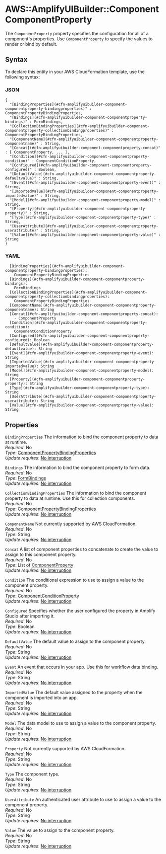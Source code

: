 # AWS::AmplifyUIBuilder::Component ComponentProperty<a name="aws-properties-amplifyuibuilder-component-componentproperty"></a>

The `ComponentProperty` property specifies the configuration for all of a component's properties\. Use `ComponentProperty` to specify the values to render or bind by default\.

## Syntax<a name="aws-properties-amplifyuibuilder-component-componentproperty-syntax"></a>

To declare this entity in your AWS CloudFormation template, use the following syntax:

### JSON<a name="aws-properties-amplifyuibuilder-component-componentproperty-syntax.json"></a>

```
{
  "[BindingProperties](#cfn-amplifyuibuilder-component-componentproperty-bindingproperties)" : ComponentPropertyBindingProperties,
  "[Bindings](#cfn-amplifyuibuilder-component-componentproperty-bindings)" : FormBindings,
  "[CollectionBindingProperties](#cfn-amplifyuibuilder-component-componentproperty-collectionbindingproperties)" : ComponentPropertyBindingProperties,
  "[ComponentName](#cfn-amplifyuibuilder-component-componentproperty-componentname)" : String,
  "[Concat](#cfn-amplifyuibuilder-component-componentproperty-concat)" : [ ComponentProperty, ... ],
  "[Condition](#cfn-amplifyuibuilder-component-componentproperty-condition)" : ComponentConditionProperty,
  "[Configured](#cfn-amplifyuibuilder-component-componentproperty-configured)" : Boolean,
  "[DefaultValue](#cfn-amplifyuibuilder-component-componentproperty-defaultvalue)" : String,
  "[Event](#cfn-amplifyuibuilder-component-componentproperty-event)" : String,
  "[ImportedValue](#cfn-amplifyuibuilder-component-componentproperty-importedvalue)" : String,
  "[Model](#cfn-amplifyuibuilder-component-componentproperty-model)" : String,
  "[Property](#cfn-amplifyuibuilder-component-componentproperty-property)" : String,
  "[Type](#cfn-amplifyuibuilder-component-componentproperty-type)" : String,
  "[UserAttribute](#cfn-amplifyuibuilder-component-componentproperty-userattribute)" : String,
  "[Value](#cfn-amplifyuibuilder-component-componentproperty-value)" : String
}
```

### YAML<a name="aws-properties-amplifyuibuilder-component-componentproperty-syntax.yaml"></a>

```
  [BindingProperties](#cfn-amplifyuibuilder-component-componentproperty-bindingproperties): 
    ComponentPropertyBindingProperties
  [Bindings](#cfn-amplifyuibuilder-component-componentproperty-bindings): 
    FormBindings
  [CollectionBindingProperties](#cfn-amplifyuibuilder-component-componentproperty-collectionbindingproperties): 
    ComponentPropertyBindingProperties
  [ComponentName](#cfn-amplifyuibuilder-component-componentproperty-componentname): String
  [Concat](#cfn-amplifyuibuilder-component-componentproperty-concat): 
    - ComponentProperty
  [Condition](#cfn-amplifyuibuilder-component-componentproperty-condition): 
    ComponentConditionProperty
  [Configured](#cfn-amplifyuibuilder-component-componentproperty-configured): Boolean
  [DefaultValue](#cfn-amplifyuibuilder-component-componentproperty-defaultvalue): String
  [Event](#cfn-amplifyuibuilder-component-componentproperty-event): String
  [ImportedValue](#cfn-amplifyuibuilder-component-componentproperty-importedvalue): String
  [Model](#cfn-amplifyuibuilder-component-componentproperty-model): String
  [Property](#cfn-amplifyuibuilder-component-componentproperty-property): String
  [Type](#cfn-amplifyuibuilder-component-componentproperty-type): String
  [UserAttribute](#cfn-amplifyuibuilder-component-componentproperty-userattribute): String
  [Value](#cfn-amplifyuibuilder-component-componentproperty-value): String
```

## Properties<a name="aws-properties-amplifyuibuilder-component-componentproperty-properties"></a>

`BindingProperties`  <a name="cfn-amplifyuibuilder-component-componentproperty-bindingproperties"></a>
The information to bind the component property to data at runtime\.  
*Required*: No  
*Type*: [ComponentPropertyBindingProperties](aws-properties-amplifyuibuilder-component-componentpropertybindingproperties.md)  
*Update requires*: [No interruption](https://docs.aws.amazon.com/AWSCloudFormation/latest/UserGuide/using-cfn-updating-stacks-update-behaviors.html#update-no-interrupt)

`Bindings`  <a name="cfn-amplifyuibuilder-component-componentproperty-bindings"></a>
The information to bind the component property to form data\.  
*Required*: No  
*Type*: [FormBindings](aws-properties-amplifyuibuilder-component-formbindings.md)  
*Update requires*: [No interruption](https://docs.aws.amazon.com/AWSCloudFormation/latest/UserGuide/using-cfn-updating-stacks-update-behaviors.html#update-no-interrupt)

`CollectionBindingProperties`  <a name="cfn-amplifyuibuilder-component-componentproperty-collectionbindingproperties"></a>
The information to bind the component property to data at runtime\. Use this for collection components\.  
*Required*: No  
*Type*: [ComponentPropertyBindingProperties](aws-properties-amplifyuibuilder-component-componentpropertybindingproperties.md)  
*Update requires*: [No interruption](https://docs.aws.amazon.com/AWSCloudFormation/latest/UserGuide/using-cfn-updating-stacks-update-behaviors.html#update-no-interrupt)

`ComponentName`  <a name="cfn-amplifyuibuilder-component-componentproperty-componentname"></a>
Not currently supported by AWS CloudFormation\.  
*Required*: No  
*Type*: String  
*Update requires*: [No interruption](https://docs.aws.amazon.com/AWSCloudFormation/latest/UserGuide/using-cfn-updating-stacks-update-behaviors.html#update-no-interrupt)

`Concat`  <a name="cfn-amplifyuibuilder-component-componentproperty-concat"></a>
A list of component properties to concatenate to create the value to assign to this component property\.  
*Required*: No  
*Type*: List of [ComponentProperty](#aws-properties-amplifyuibuilder-component-componentproperty)  
*Update requires*: [No interruption](https://docs.aws.amazon.com/AWSCloudFormation/latest/UserGuide/using-cfn-updating-stacks-update-behaviors.html#update-no-interrupt)

`Condition`  <a name="cfn-amplifyuibuilder-component-componentproperty-condition"></a>
The conditional expression to use to assign a value to the component property\.  
*Required*: No  
*Type*: [ComponentConditionProperty](aws-properties-amplifyuibuilder-component-componentconditionproperty.md)  
*Update requires*: [No interruption](https://docs.aws.amazon.com/AWSCloudFormation/latest/UserGuide/using-cfn-updating-stacks-update-behaviors.html#update-no-interrupt)

`Configured`  <a name="cfn-amplifyuibuilder-component-componentproperty-configured"></a>
Specifies whether the user configured the property in Amplify Studio after importing it\.  
*Required*: No  
*Type*: Boolean  
*Update requires*: [No interruption](https://docs.aws.amazon.com/AWSCloudFormation/latest/UserGuide/using-cfn-updating-stacks-update-behaviors.html#update-no-interrupt)

`DefaultValue`  <a name="cfn-amplifyuibuilder-component-componentproperty-defaultvalue"></a>
The default value to assign to the component property\.  
*Required*: No  
*Type*: String  
*Update requires*: [No interruption](https://docs.aws.amazon.com/AWSCloudFormation/latest/UserGuide/using-cfn-updating-stacks-update-behaviors.html#update-no-interrupt)

`Event`  <a name="cfn-amplifyuibuilder-component-componentproperty-event"></a>
An event that occurs in your app\. Use this for workflow data binding\.  
*Required*: No  
*Type*: String  
*Update requires*: [No interruption](https://docs.aws.amazon.com/AWSCloudFormation/latest/UserGuide/using-cfn-updating-stacks-update-behaviors.html#update-no-interrupt)

`ImportedValue`  <a name="cfn-amplifyuibuilder-component-componentproperty-importedvalue"></a>
The default value assigned to the property when the component is imported into an app\.  
*Required*: No  
*Type*: String  
*Update requires*: [No interruption](https://docs.aws.amazon.com/AWSCloudFormation/latest/UserGuide/using-cfn-updating-stacks-update-behaviors.html#update-no-interrupt)

`Model`  <a name="cfn-amplifyuibuilder-component-componentproperty-model"></a>
The data model to use to assign a value to the component property\.  
*Required*: No  
*Type*: String  
*Update requires*: [No interruption](https://docs.aws.amazon.com/AWSCloudFormation/latest/UserGuide/using-cfn-updating-stacks-update-behaviors.html#update-no-interrupt)

`Property`  <a name="cfn-amplifyuibuilder-component-componentproperty-property"></a>
Not currently supported by AWS CloudFormation\.  
*Required*: No  
*Type*: String  
*Update requires*: [No interruption](https://docs.aws.amazon.com/AWSCloudFormation/latest/UserGuide/using-cfn-updating-stacks-update-behaviors.html#update-no-interrupt)

`Type`  <a name="cfn-amplifyuibuilder-component-componentproperty-type"></a>
The component type\.  
*Required*: No  
*Type*: String  
*Update requires*: [No interruption](https://docs.aws.amazon.com/AWSCloudFormation/latest/UserGuide/using-cfn-updating-stacks-update-behaviors.html#update-no-interrupt)

`UserAttribute`  <a name="cfn-amplifyuibuilder-component-componentproperty-userattribute"></a>
An authenticated user attribute to use to assign a value to the component property\.  
*Required*: No  
*Type*: String  
*Update requires*: [No interruption](https://docs.aws.amazon.com/AWSCloudFormation/latest/UserGuide/using-cfn-updating-stacks-update-behaviors.html#update-no-interrupt)

`Value`  <a name="cfn-amplifyuibuilder-component-componentproperty-value"></a>
The value to assign to the component property\.  
*Required*: No  
*Type*: String  
*Update requires*: [No interruption](https://docs.aws.amazon.com/AWSCloudFormation/latest/UserGuide/using-cfn-updating-stacks-update-behaviors.html#update-no-interrupt)